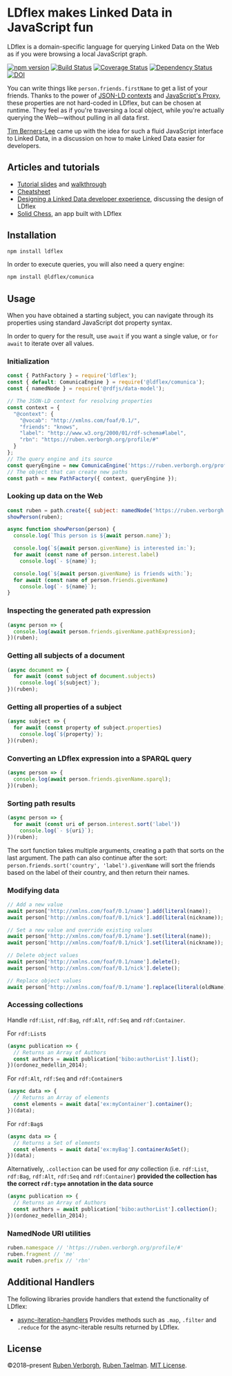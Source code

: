 # LDflex makes Linked Data in JavaScript fun
LDflex is a domain-specific language
for querying Linked Data on the Web
as if you were browsing a local JavaScript graph.

[![npm version](https://img.shields.io/npm/v/ldflex.svg)](https://www.npmjs.com/package/ldflex)
[![Build Status](https://travis-ci.com/LDflex/LDflex.svg?branch=master)](https://travis-ci.com/LDflex/LDflex)
[![Coverage Status](https://coveralls.io/repos/github/LDflex/LDflex/badge.svg?branch=master)](https://coveralls.io/github/LDflex/LDflex?branch=master)
[![Dependency Status](https://david-dm.org/LDflex/LDflex.svg)](https://david-dm.org/LDflex/LDflex)
[![DOI](https://zenodo.org/badge/148931900.svg)](https://zenodo.org/badge/latestdoi/148931900)

You can write things like `person.friends.firstName`
to get a list of your friends.
Thanks to the power of [JSON-LD contexts](https://www.w3.org/TR/json-ld/#the-context)
and [JavaScript's Proxy](https://developer.mozilla.org/en-US/docs/Web/JavaScript/Reference/Global_Objects/Proxy),
these properties are not hard-coded in LDflex,
but can be chosen at runtime.
They feel as if you're traversing a local object,
while you're actually querying the Web—without
pulling in all data first.

[Tim Berners-Lee](https://www.w3.org/People/Berners-Lee/)
came up with the idea for such a fluid JavaScript interface to Linked Data,
in a discussion on how to make Linked Data easier for developers.

## Articles and tutorials
- [Tutorial slides](https://comunica.github.io/Tutorial-ISWC2019-Slides-LDflex/)
  and [walkthrough](https://github.com/comunica/Tutorial-ISWC2019-LDflex-on-React/wiki/Tutorial-Walkthrough)
- [Cheatsheet](https://vincenttunru.gitlab.io/tripledoc/docs/cheatsheet)
- [Designing a Linked Data developer experience](https://ruben.verborgh.org/blog/2018/12/28/designing-a-linked-data-developer-experience/),
  discussing the design of LDflex
- [Solid Chess](https://pieterheyvaert.com/blog/2019/02/10/solid-world-summary),
  an app built with LDflex

## Installation
```bash
npm install ldflex
```

In order to execute queries,
you will also need a query engine:
```bash
npm install @ldflex/comunica
```

## Usage
When you have obtained a starting subject,
you can navigate through its properties
using standard JavaScript dot property syntax.

In order to query for the result,
use `await` if you want a single value,
or `for await` to iterate over all values.

### Initialization
```javascript
const { PathFactory } = require('ldflex');
const { default: ComunicaEngine } = require('@ldflex/comunica');
const { namedNode } = require('@rdfjs/data-model');

// The JSON-LD context for resolving properties
const context = {
  "@context": {
    "@vocab": "http://xmlns.com/foaf/0.1/",
    "friends": "knows",
    "label": "http://www.w3.org/2000/01/rdf-schema#label",
    "rbn": "https://ruben.verborgh.org/profile/#"
  }
};
// The query engine and its source
const queryEngine = new ComunicaEngine('https://ruben.verborgh.org/profile/');
// The object that can create new paths
const path = new PathFactory({ context, queryEngine });
```

### Looking up data on the Web
```javascript
const ruben = path.create({ subject: namedNode('https://ruben.verborgh.org/profile/#me') });
showPerson(ruben);

async function showPerson(person) {
  console.log(`This person is ${await person.name}`);

  console.log(`${await person.givenName} is interested in:`);
  for await (const name of person.interest.label)
    console.log(`- ${name}`);

  console.log(`${await person.givenName} is friends with:`);
  for await (const name of person.friends.givenName)
    console.log(`- ${name}`);
}
```

### Inspecting the generated path expression
```javascript
(async person => {
  console.log(await person.friends.givenName.pathExpression);
})(ruben);

```

### Getting all subjects of a document
```javascript
(async document => {
  for await (const subject of document.subjects)
    console.log(`${subject}`);
})(ruben);
```

### Getting all properties of a subject
```javascript
(async subject => {
  for await (const property of subject.properties)
    console.log(`${property}`);
})(ruben);

```

### Converting an LDflex expression into a SPARQL query
```javascript
(async person => {
  console.log(await person.friends.givenName.sparql);
})(ruben);

```

### Sorting path results
```javascript
(async person => {
  for await (const uri of person.interest.sort('label'))
    console.log(`- ${uri}`);
})(ruben);

```

The sort function takes multiple arguments,
creating a path that sorts on the last argument.
The path can also continue after the sort:
`person.friends.sort('country', 'label').givenName`
will sort the friends based on the label of their country,
and then return their names.

### Modifying data

```javascript
// Add a new value
await person['http://xmlns.com/foaf/0.1/name'].add(literal(name));
await person['http://xmlns.com/foaf/0.1/nick'].add(literal(nickname));

// Set a new value and override existing values
await person['http://xmlns.com/foaf/0.1/name'].set(literal(name));
await person['http://xmlns.com/foaf/0.1/nick'].set(literal(nickname));

// Delete object values
await person['http://xmlns.com/foaf/0.1/name'].delete();
await person['http://xmlns.com/foaf/0.1/nick'].delete();

// Replace object values
await person['http://xmlns.com/foaf/0.1/name'].replace(literal(oldName), literal(name));

```

### Accessing collections
Handle `rdf:List`, `rdf:Bag`, `rdf:Alt`, `rdf:Seq` and `rdf:Container`.

For `rdf:List`s
```javascript
(async publication => {
  // Returns an Array of Authors
  const authors = await publication['bibo:authorList'].list();
})(ordonez_medellin_2014);
```

For `rdf:Alt`, `rdf:Seq` and `rdf:Container`s
```javascript
(async data => {
  // Returns an Array of elements
  const elements = await data['ex:myContainer'].container();
})(data);
```

For `rdf:Bag`s
```javascript
(async data => {
  // Returns a Set of elements
  const elements = await data['ex:myBag'].containerAsSet();
})(data);
```

Alternatively, `.collection` can be used for *any* collection (i.e. `rdf:List`, `rdf:Bag`, `rdf:Alt`, `rdf:Seq` and `rdf:Container`) **provided the collection has the correct `rdf:type` annotation in the data source**

```javascript
(async publication => {
  // Returns an Array of Authors
  const authors = await publication['bibo:authorList'].collection();
})(ordonez_medellin_2014);
```

### NamedNode URI utilities
```js
ruben.namespace // 'https://ruben.verborgh.org/profile/#'
ruben.fragment // 'me'
await ruben.prefix // 'rbn'
```

## Additional Handlers

The following libraries provide handlers that extend the functionality of LDflex:
 - [async-iteration-handlers](https://github.com/LDflex/async-iteration-handlers) Provides methods such as `.map`, `.filter` and `.reduce` for the async-iterable results returned by LDflex.

## License
©2018–present
[Ruben Verborgh](https://ruben.verborgh.org/),
[Ruben Taelman](https://www.rubensworks.net/).
[MIT License](https://github.com/LDflex/LDflex/blob/master/LICENSE.md).
